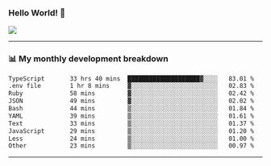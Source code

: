 ### Hello World! 👋

<a>
  <img align="center" src="https://github-readme-stats.vercel.app/api?username=megatunger&count_private=true&include_all_commits=true&bg_color=30,56CCF2,2F80ED&title_color=fff&text_color=fff" />
</a>

------
### 📊 My monthly development breakdown

<!--START_SECTION:waka-->

```txt
TypeScript       33 hrs 40 mins  ████████████████████▓░░░░   83.01 %
.env file        1 hr 8 mins     ▓░░░░░░░░░░░░░░░░░░░░░░░░   02.83 %
Ruby             58 mins         ▓░░░░░░░░░░░░░░░░░░░░░░░░   02.42 %
JSON             49 mins         ▓░░░░░░░░░░░░░░░░░░░░░░░░   02.02 %
Bash             44 mins         ▒░░░░░░░░░░░░░░░░░░░░░░░░   01.84 %
YAML             39 mins         ▒░░░░░░░░░░░░░░░░░░░░░░░░   01.61 %
Text             33 mins         ▒░░░░░░░░░░░░░░░░░░░░░░░░   01.37 %
JavaScript       29 mins         ▒░░░░░░░░░░░░░░░░░░░░░░░░   01.20 %
Less             24 mins         ▒░░░░░░░░░░░░░░░░░░░░░░░░   01.00 %
Other            23 mins         ▒░░░░░░░░░░░░░░░░░░░░░░░░   00.97 %
```

<!--END_SECTION:waka-->

------
